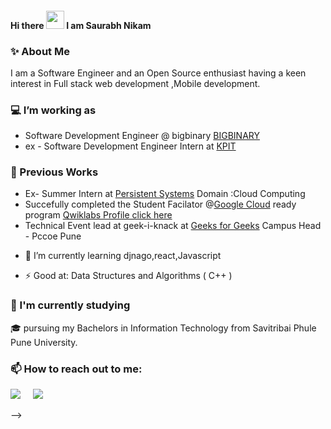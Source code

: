 #### Hi there <img src="https://github.com/TheDudeThatCode/TheDudeThatCode/blob/master/Assets/Hi.gif" width="29px"> I am  Saurabh Nikam



### ✨ About Me

I am a Software Engineer and an Open Source enthusiast having a keen interest in Full stack web development ,Mobile development.

### 💻 I’m  working as

*  Software Development Engineer @ bigbinary [BIGBINARY](https://www.bigbinary.com/) 
*  ex - Software Development Engineer Intern at [KPIT](https://www.kpit.com/) 
<!-- * Google Developer Student Club Lead at [GDSC IGDTUW](https://github.com/dscigdtuw) - One of the 200+ GDSC Leads across India for the academic year of 2021-22
* Technical Lead at [Minerva, The Technical Forum of IGDTUW](https://github.com/Minerva-2020) - Heading a team of 4 associate web developers along with 2 other co-Leads for managing the [Minerva website](https://minerva-igdtuw.herokuapp.com/) -->
### 🚀 Previous Works
* Ex- Summer Intern at [Persistent Systems](https://www.persistent.com/) Domain :Cloud Computing 
* Succefully completed the Student Facilator @[Google Cloud](https://cloud.google.com/) ready program [Qwiklabs Profile click here](https://www.qwiklabs.com/public_profiles/76beb37d-0619-4fbd-beec-880d58b40101)
* Technical Event lead at geek-i-knack at [Geeks for Geeks](https://www.geeksforgeeks.org/) Campus Head - Pccoe Pune



- 🌱 I’m currently learning djnago,react,Javascript

- ⚡ Good at: Data Structures and Algorithms ( C++ ) 

 <!-- Actual text -->

### 🌱 I'm currently studying 

🎓 pursuing my Bachelors in Information Technology from Savitribai Phule Pune University.


### 📫 How to reach out to me:
<p>
<a target="_blank"href="https://twitter.com/SaurabhNikam_"><img src="https://img.shields.io/badge/twitter-%231DA1F2.svg?&style=for-the-badge&logo=twitter&logoColor=white" /></a>&nbsp;&nbsp;&nbsp;&nbsp;
<a target="_blank"href="https://www.linkedin.com/in/saurabh-nikam/"><img src="https://img.shields.io/badge/linkedin-%230077B5.svg?&style=for-the-badge&logo=linkedin&logoColor=white" /></a>&nbsp;&nbsp;&nbsp;&nbsp;
<!-- <a target="_blank"href="http://vanichitkara.wordpress.com/"><img src="https://img.shields.io/badge/wordpress-%231DA1F2.svg?&style=for-the-badge&logo=wordpress&logoColor=white" /></a>&nbsp;&nbsp;&nbsp;&nbsp;
<a target="_blank"href="https://www.polywork.com/vanichitkara#/"><img src="https://img.shields.io/badge/polywork-%230077B5.svg?&style=for-the-badge&logo=polywork&logoColor=white" /></a>&nbsp;&nbsp;&nbsp;&nbsp;
</p> -->

<!--  for some stats

![Vani's github stats](https://github-readme-stats.vercel.app/api?username=vanichitkara&show_icons=true&hide_border=true)

![Vani's github streak](https://github-readme-streak-stats.herokuapp.com/?user=vanichitkara&show_icons=true&hide_border=true)

![Vani's github contribution graph](https://activity-graph.herokuapp.com/graph?username=vanichitkara&bg_color=000000&color=FFFFFF&line=FFFFFF&point=00FF00)
<!-- -->
<!-- 
Here are some ideas to get you started:

- 🔭 I’m currently working on ...
- 🌱 I’m currently learning ...
- 👯 I’m looking to collaborate on ...
- 🤔 I’m looking for help with ...
- 💬 Ask me about ...
- 📫 How to reach me: ...
- 😄 Pronouns: ...
- ⚡ Fun fact: ...
-->
 -->

